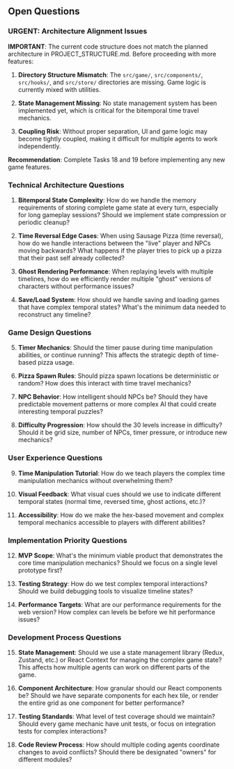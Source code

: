## Open Questions

### URGENT: Architecture Alignment Issues

**IMPORTANT**: The current code structure does not match the planned architecture in PROJECT_STRUCTURE.md. Before proceeding with more features:

1. **Directory Structure Mismatch**: The `src/game/`, `src/components/`, `src/hooks/`, and `src/store/` directories are missing. Game logic is currently mixed with utilities.

2. **State Management Missing**: No state management system has been implemented yet, which is critical for the bitemporal time travel mechanics.

3. **Coupling Risk**: Without proper separation, UI and game logic may become tightly coupled, making it difficult for multiple agents to work independently.

**Recommendation**: Complete Tasks 18 and 19 before implementing any new game features.

### Technical Architecture Questions

1. **Bitemporal State Complexity**: How do we handle the memory requirements of storing complete game state at every turn, especially for long gameplay sessions? Should we implement state compression or periodic cleanup?

2. **Time Reversal Edge Cases**: When using Sausage Pizza (time reversal), how do we handle interactions between the "live" player and NPCs moving backwards? What happens if the player tries to pick up a pizza that their past self already collected?

3. **Ghost Rendering Performance**: When replaying levels with multiple timelines, how do we efficiently render multiple "ghost" versions of characters without performance issues?

4. **Save/Load System**: How should we handle saving and loading games that have complex temporal states? What's the minimum data needed to reconstruct any timeline?

### Game Design Questions

5. **Timer Mechanics**: Should the timer pause during time manipulation abilities, or continue running? This affects the strategic depth of time-based pizza usage.

6. **Pizza Spawn Rules**: Should pizza spawn locations be deterministic or random? How does this interact with time travel mechanics?

7. **NPC Behavior**: How intelligent should NPCs be? Should they have predictable movement patterns or more complex AI that could create interesting temporal puzzles?

8. **Difficulty Progression**: How should the 30 levels increase in difficulty? Should it be grid size, number of NPCs, timer pressure, or introduce new mechanics?

### User Experience Questions

9. **Time Manipulation Tutorial**: How do we teach players the complex time manipulation mechanics without overwhelming them?

10. **Visual Feedback**: What visual cues should we use to indicate different temporal states (normal time, reversed time, ghost actions, etc.)?

11. **Accessibility**: How do we make the hex-based movement and complex temporal mechanics accessible to players with different abilities?

### Implementation Priority Questions

12. **MVP Scope**: What's the minimum viable product that demonstrates the core time manipulation mechanics? Should we focus on a single level prototype first?

13. **Testing Strategy**: How do we test complex temporal interactions? Should we build debugging tools to visualize timeline states?

14. **Performance Targets**: What are our performance requirements for the web version? How complex can levels be before we hit performance issues?

### Development Process Questions

15. **State Management**: Should we use a state management library (Redux, Zustand, etc.) or React Context for managing the complex game state? This affects how multiple agents can work on different parts of the game.

16. **Component Architecture**: How granular should our React components be? Should we have separate components for each hex tile, or render the entire grid as one component for better performance?

17. **Testing Standards**: What level of test coverage should we maintain? Should every game mechanic have unit tests, or focus on integration tests for complex interactions?

18. **Code Review Process**: How should multiple coding agents coordinate changes to avoid conflicts? Should there be designated "owners" for different modules?
